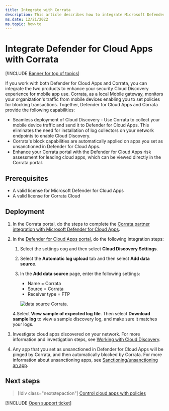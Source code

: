 ```yaml
---
title: Integrate with Corrata
description: This article describes how to integrate Microsoft Defender for Cloud Apps with Corrata for seamless Cloud Discovery and automated block of unsanctioned apps.
ms.date: 12/21/2022
ms.topic: how-to
---
```

# Integrate Defender for Cloud Apps with Corrata

[!INCLUDE [Banner for top of topics](includes/banner.md)]

If you work with both Defender for Cloud Apps and Corrata, you can integrate the two products to enhance your security Cloud Discovery experience for mobile app use. Corrata, as a local Mobile gateway, monitors your organization's traffic from mobile devices enabling you to set policies for blocking transactions. Together, Defender for Cloud Apps and Corrata provide the following capabilities:

- Seamless deployment of Cloud Discovery - Use Corrata to collect your mobile device traffic and send it to Defender for Cloud Apps. This eliminates the need for installation of log collectors on your network endpoints to enable Cloud Discovery.
- Corrata's block capabilities are automatically applied on apps you set as unsanctioned in Defender for Cloud Apps.
- Enhance your Corrata portal with the Defender for Cloud Apps risk assessment for leading cloud apps, which can be viewed directly in the Corrata portal.

## Prerequisites

- A valid license for Microsoft Defender for Cloud Apps
- A valid license for Corrata Cloud

## Deployment

1. In the Corrata portal, do the steps to complete the [Corrata partner integration with Microsoft Defender for Cloud Apps](https://corrata.com/microsoft-mcas-onboarding/).
2. In the [Defender for Cloud Apps portal](https://portal.cloudappsecurity.com/), do the following integration steps:
    1. Select the settings cog and then select **Cloud Discovery Settings**.
    2. Select the **Automatic log upload** tab and then select **Add data source**.
    3. In the **Add data source** page, enter the following settings:

        - Name = Corrata
        - Source = Corrata
        - Receiver type = FTP

        ![data source Corrata.](media/data-source-corrata.png)

    4.Select **View sample of expected log file**. Then select **Download sample log** to view a sample discovery log, and make sure it matches your logs.

3. Investigate cloud apps discovered on your network. For more information and investigation steps, see [Working with Cloud Discovery](working-with-cloud-discovery-data.md).

4. Any app that you set as unsanctioned in Defender for Cloud Apps will be pinged by Corrata, and then automatically blocked by Corrata. For more information about unsanctioning apps, see [Sanctioning/unsanctioning an app](governance-discovery.md#sanctioningunsanctioning-an-app).

## Next steps

> [!div class="nextstepaction"]
> [Control cloud apps with policies](control-cloud-apps-with-policies.md)

[!INCLUDE [Open support ticket](includes/support.md)]
